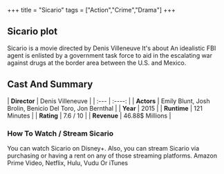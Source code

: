 +++
title = "Sicario"
tags = ["Action","Crime","Drama"]
+++
## Sicario plot
Sicario is a movie directed by Denis Villeneuve It's about An idealistic FBI agent is enlisted by a government task force to aid in the escalating war against drugs at the border area between the U.S. and Mexico.
## Cast And Summary
| **Director**      | Denis Villeneuve |
    | :---        |    :----:   |
    |  **Actors** | Emily Blunt, Josh Brolin, Benicio Del Toro, Jon Bernthal |
    | **Year**   | 2015    |
    |  **Runtime** | 121 Minutes |
    |  **Rating** | 7.6 / 10 | 
    |  **Revenue** | 46.88$ Millions |
### How To Watch / Stream Sicario
You can watch Sicario on Disney+.
Also, you can stream Sicario via purchasing or having a rent on any of those streaming platforms.
Amazon Prime Video, Netflix, Hulu, Vudu Or iTunes